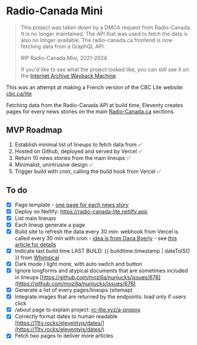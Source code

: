 # Radio-Canada Mini

> This project was taken down by a DMCA request from Radio-Canada. It is no longer maintained. The API that was used to fetch the data is also no longer available. The radio-canada.ca frontend is now fetching data from a GraphQL API.
>
> RIP Radio-Canada Mini, 2021-2024.
>
> If you'd like to see what the project looked like, you can still see it on the [Internet Archive Wayback Machine](https://web.archive.org/web/20240209064457/https://radiocanadamini.ca/).

This was an attempt at making a French version of the CBC Lite website: [cbc.ca/lite](https://cbc.ca/lite)

Fetching data from the Radio-Canada API at build time, Eleventy creates pages for every news stories on the main [Radio-Canada.ca](https://ici.radio-canada.ca) sections.

## MVP Roadmap

1. Establish minimal list of lineups to fetch data from ✅
2. Hosted on Github, deployed and served by Vercel ✅
3. Return 10 news stories from the main lineups ✅
4. Minimalist, unintrusive design ✅
5. Trigger build with cron, calling the build hook from Vercel ✅

## To do

- [x] Page template - [one page for each news story](https://www.11ty.dev/docs/pages-from-data/)
- [x] Deploy on Netlify: https://radio-canada-lite.netlify.app
- [x] List main lineups
- [x] Each lineup generate a page
- [x] Build site to refresh the data every 30 min: webhook from Vercel is called every 30 min with cron - [idea is from Dana Byerly](https://danabyerly.com/articles/using-airtable-with-eleventy/#maintenance) - see [this article for details](https://flaviocopes.com/netlify-auto-deploy/)
- [x] Indicate last build time LAST BUILD: {{ buildtime.timestamp | dateToISO }} from [Whimsical](https://github.com/maxboeck/whimsical)
- [x] Dark mode / light more, with auto switch and button
- [x] Ignore longforms and atypical documents that are sometimes included in lineups [https://github.com/mozilla/nunjucks/issues/676](https://github.com/mozilla/nunjucks/issues/676)
- [x] Generate a list of every pages/lineups (sitemap)
- [x] Integrate images that are returned by the endpoints: load only if users click
- [x] /about page to explain project: [rc-lite.xyz/a-propos](https://rc-lite.xyz/a-propos)
- [x] Correctly format dates to human readable [https://11ty.rocks/eleventyjs/dates/](https://11ty.rocks/eleventyjs/dates/)
- [x] Fetch two pages to deliver more articles
